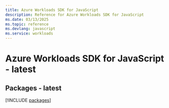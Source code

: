 ```yaml
---
title: Azure Workloads SDK for JavaScript
description: Reference for Azure Workloads SDK for JavaScript
ms.date: 03/13/2025
ms.topic: reference
ms.devlang: javascript
ms.service: workloads
---
```

# Azure Workloads SDK for JavaScript - latest
## Packages - latest
[!INCLUDE [packages](workloads-index.md)]